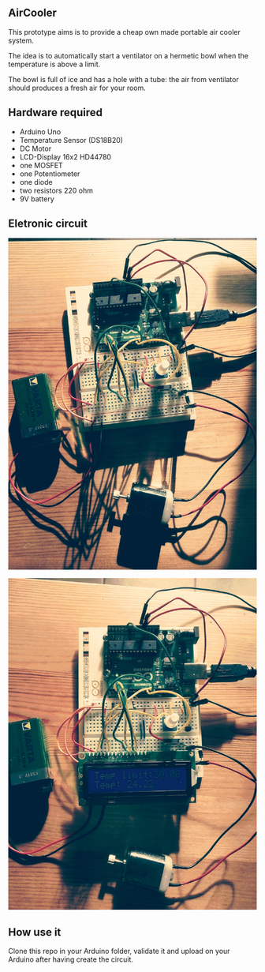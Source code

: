 AirCooler
---
This prototype aims is to provide a cheap own made portable air cooler system.

The idea is to automatically start a ventilator on a hermetic bowl when the temperature is above a limit.

The bowl is full of ice and has a hole with a tube: the air from ventilator should produces a fresh air for your room.

## Hardware required
* Arduino Uno
* Temperature Sensor (DS18B20)
* DC Motor
* LCD-Display 16x2 HD44780
* one MOSFET
* one Potentiometer
* one diode
* two resistors 220 ohm
* 9V battery

## Eletronic circuit
![](doc/IMG_nolcd.jpg)

![](doc/IMG_lcd.jpg)

## How use it

Clone this repo in your Arduino folder, validate it and upload on your Arduino after having create the circuit.